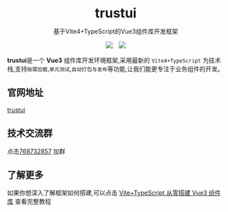 <!--
 * @Author: ningjh 375332835@qq.com
 * @Date: 2023-04-20 11:26:04
 * @LastEditors: ningjh 375332835@qq.com
 * @LastEditTime: 2023-04-20 11:27:50
 * @FilePath: \trustui\packages\trustui\README.md
 * @Description:
 *
 * Copyright (c) 2023 by ${git_name_email}, All Rights Reserved.
-->
<br />
<br />
<div style="text-align:center">
<b style="font-size:30px">trustui</b>
<p>基于Vite4+TypeScript的Vue3组件库开发框架</p>
<img style="display:inline" src="https://img.shields.io/npm/v/create-trustui" />

<img style="display:inline;margin-left:10px" src="https://img.shields.io/npm/dt/create-trustui" />
</div>

**trustui**是一个 **Vue3** 组件库开发环境框架,采用最新的 `Vite4+TypeScript` 为技术栈,支持`按需加载`,`单元测试`,`自动打包与发布`等功能,让我们能更专注于业务组件的开发。

## 官网地址

[trustui](https://trustuiui.github.io/trustui/)

## 技术交流群

点击<a target="_blank" href="https://qm.qq.com/cgi-bin/qm/qr?k=crNHhLZYUpx3MHdlzD2r3NcE93WKt_w7&jump_from=webapi&authKey=4KF8ltIhPHIbXHudldjvq7Q/W6COfs+ycjKTRmIquQsJL0nCy+gU6CGb53mGpIMc">768732857</a> 加群

## 了解更多

如果你想深入了解框架如何搭建,可以点击 [Vite+TypeScript 从零搭建 Vue3 组件库](https://juejin.cn/column/7118932817119019015) 查看完整教程
